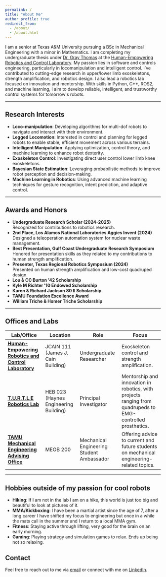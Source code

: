 ```yaml
---
permalink: /
title: "About Me"
author_profile: true
redirect_from: 
  - /about/
  - /about.html
---
```


I am a senior at Texas A&M University pursuing a BSc in Mechanical Engineering with a minor in Mathematics. I am completing my undergraduate thesis under [Dr. Gray Thomas](https://engineering.tamu.edu/mechanical/profiles/thomas-gray.html) at the [Human-Empowering Robotics and Control Laboratory](https://herc.engr.tamu.edu/). My passion lies in software and controls engineering, particularly in locomanipulation and intelligent control. I’ve contributed to cutting-edge research in upper/lower limb exoskeletons, strength amplification, and robotics design. I also lead a robotics lab focused on innovation and mentorship. With skills in Python, C++, ROS2, and machine learning, I aim to develop reliable, intelligent, and trustworthy control systems for tomorrow's robots.

---

## Research Interests

- **Loco-manipulation**: Developing algorithms for multi-dof robots to navigate and interact with their environment.
- **Legged Locomotion**: Interested in control and planning for legged robots to enable stable, efficient movement across various terrains.
- **Intelligent Manipulation**: Applying optimization, control theory, and machine learning to enhance robot dexterity.
- **Exoskeleton Control**: Investigating direct user control lower limb knee exoskeletons.
- **Bayesian State Estimation**: Leveraging probabilistic methods to improve robot perception and decision-making.
- **Machine Learning in Robotics**: Using advanced machine learning techniques for gesture recognition, intent prediction, and adaptive control.

---

## Awards and Honors

- **Undergraduate Research Scholar (2024-2025)**  
  Recognized for contributions to robotics research.
- **2nd Place, Los Alamos National Laboratories Aggies Invent (2024)**  
  Designed a teleoperation automation system for nuclear waste management.
- **Best Presentation, Gulf Coast Undergraduate Research Symposium**  
  Honored for presentation skills as they related to my contributions to human strength amplification.
- **Presenter, Texas Regional Robotics Symposium (2024)**  
  Presented on human strength amplification and low-cost quadruped design.
- **Lou & CC Burton '42 Scholarship**
- **Kyle M Richter '10 Endowed Scholarship**
- **Karen & Richard Jackson 80 II Scholarship**
- **TAMU Foundation Excellence Award**
- **William Triche & Homer Triche Scholarship**

---

## Offices and Labs

| **Lab/Office**                                     | **Location**                        | **Role**                              | **Focus**                                                                                  |
|----------------------------------------------------|-------------------------------------|---------------------------------------|--------------------------------------------------------------------------------------------|
| **[Human-Empowering Robotics and Control Laboratory](https://herc.engr.tamu.edu/)** | JCAIN 111 (James J. Cain Building)  | Undergraduate Researcher              | Exoskeleton control and strength amplification.                                            |
| **[T.U.R.T.L.E Robotics Lab](https://turtlerobotics.org/)**                      | HEB 023 (Haynes Engineering Building) | Principal Investigator                | Mentorship and innovation in robotics, with projects ranging from quadrupeds to EMG-controlled prosthetics. |
| **[TAMU Mechanical Engineering Advising Office](https://engineering.tamu.edu/mechanical/advising/undergraduate-advisors.html)**   | MEOB 200                            | Mechanical Engineering Student Ambassador | Offering advice to current and future students on mechanical engineering-related topics.   |

---

## Hobbies outside of my passion for cool robots

- **Hiking**: If I am not in the lab I am on a hike, this world is just too big and beautiful to look at pictures of it. 
- **MMA/Kickboxing**: I have been a martial artist since the age of 7, after a long career I have shifted my focus to engineering but once in a while the mats call in the summer and I return to a local MMA gym.
- **Fitness**: Staying active through lifting, very good for the brain on an early morning.
- **Gaming**: Playing strategy and simulation games to relax. Ends up being not so relaxing.

## Contact

Feel free to reach out to me via [email](mailto:zacharybsmartt@tamu.edu) or connect with me on [LinkedIn](https://www.linkedin.com/in/zacharybsmartt/).

